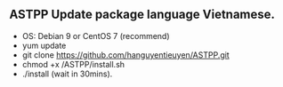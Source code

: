 
ASTPP
Update package language Vietnamese.
-----
- OS: Debian 9 or CentOS 7 (recommend) 
- yum update
- git clone https://github.com/hanguyentieuyen/ASTPP.git
- chmod +x /ASTPP/install.sh
- ./install (wait in 30mins).







